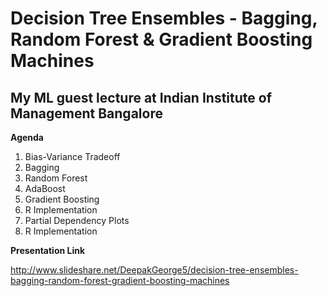 # Decision Tree Ensembles - Bagging, Random Forest & Gradient Boosting Machines
## My ML guest lecture at Indian Institute of Management Bangalore

**Agenda**
1) Bias-Variance Tradeoff
2) Bagging
3) Random Forest
4) AdaBoost
5) Gradient Boosting
5) R Implementation
6) Partial Dependency Plots
7) R Implementation

**Presentation Link** 

http://www.slideshare.net/DeepakGeorge5/decision-tree-ensembles-bagging-random-forest-gradient-boosting-machines